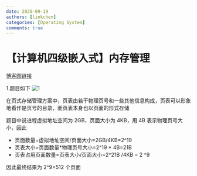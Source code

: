 ```yaml
---
date: 2020-09-19
authors: [linkchen]
categories: [Operating System]
comments: true
---
```


# 【计算机四级嵌入式】内存管理

[博客园链接](https://www.cnblogs.com/linkchen/p/13694778.html)

<!-- more -->

1.题目如下
<img referrerPolicy="no-referrer" src="https://img2020.cnblogs.com/blog/1560524/202009/1560524-20200919094958655-1517060011.png" alt="1">

在页式存储管理方案中，页表由若干物理页号和一些其他信息构成，页表可以形象地看作是页号的目录，而页表本身也以页面的形式存储

题目中说进程虚拟地址空间为 2GB，页面大小为 4KB，用 4B 表示物理页号大小，因此

-   页面数量=虚拟地址空间/页面大小=2GB/4KB=2^19
-   页表大小=页面数量*物理页号大小=2^19 * 4B=21B
-   页表占用页面数量=页表大小/页面大小=2^21B /4KB = 2 ^9

因此最终结果为 2^9=512 个页面
